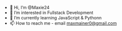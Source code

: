 - 👋 Hi, I’m @Maxie24
- 👀 I’m interested in Fullstack Development
- 🌱 I’m currently learning JavaScript & Pythonn
- 📫 How to reach me - email maxmainer0@gmail.com

<!---
Maxie24/Maxie24 is a ✨ special ✨ repository because its `README.md` (this file) appears on your GitHub profile.
You can click the Preview link to take a look at your changes.
--->
